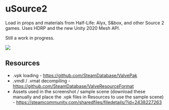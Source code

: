 # uSource2

Load in props and materials from Half-Life: Alyx, S&box, and other Source 2 games. Uses HDRP and the new Unity 2020 Mesh API.

Still a work in progress.

![](https://i.imgur.com/B9J9lnj.png)

## Resources

- .vpk loading - https://github.com/SteamDatabase/ValvePak
- .vmdl / .vmat decompiling - https://github.com/SteamDatabase/ValveResourceFormat
- Assets used in the screenshot / sample scene (download these manually and place the .vpk files in Resources to use the sample scene) - https://steamcommunity.com/sharedfiles/filedetails/?id=2438227263
